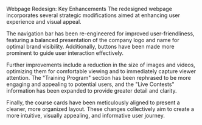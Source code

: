 Webpage Redesign: Key Enhancements
The redesigned webpage incorporates several strategic modifications aimed at enhancing user experience and visual appeal.

The navigation bar has been re-engineered for improved user-friendliness, featuring a balanced presentation of the company logo and name for optimal brand visibility. Additionally, buttons have been made more prominent to guide user interaction effectively.

Further improvements include a reduction in the size of images and videos, optimizing them for comfortable viewing and to immediately capture viewer attention. The "Training Program" section has been rephrased to be more engaging and appealing to potential users, and the "Live Contests" information has been expanded to provide greater detail and clarity.

Finally, the course cards have been meticulously aligned to present a cleaner, more organized layout. These changes collectively aim to create a more intuitive, visually appealing, and informative user journey.
